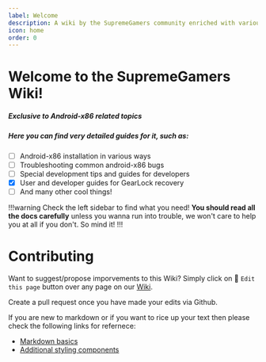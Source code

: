 ```yaml
---
label: Welcome
description: A wiki by the SupremeGamers community enriched with various guides and docs
icon: home
order: 0
---
```


# Welcome to the SupremeGamers Wiki!

##### Exclusive to Android-x86 related topics

##### Here you can find very detailed guides for it, such as:

- [ ] Android-x86 installation in various ways
- [ ] Troubleshooting common android-x86 bugs
- [ ] Special development tips and guides for developers
- [x] User and developer guides for GearLock recovery
- [ ] And many other cool things!

!!!warning
Check the left sidebar to find what you need!
**You should read all the docs carefully** unless you wanna run into trouble, we won't care to help you at all if you don't. So mind it!
!!!

# Contributing

Want to suggest/propose imporvements to this Wiki? Simply click on 📝 `Edit this page` button over any page on our [Wiki](https://wiki.supreme-gamers.com).

Create a pull request once you have made your edits via Github.

If you are new to markdown or if you want to rice up your text then please check the following links for refernece:

- [Markdown basics](https://www.markdownguide.org/basic-syntax/)
- [Additional styling components](https://retype.com/components/)
